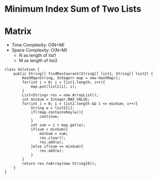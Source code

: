 # Minimum Index Sum of Two Lists
# Matrix
* Time Complexity: O(N+M)
* Space Complexity: O(N+M)
	* N as length of list1
	* M as length of list2
```
class Solution {
    public String[] findRestaurant(String[] list1, String[] list2) {
        HashMap<String, Integer> map = new HashMap();
        for(int i = 0; i < list1.length; i++){
            map.put(list1[i], i);
        }
        List<String> res = new ArrayList();
        int minSum = Integer.MAX_VALUE;
        for(int i = 0; i < list2.length && i <= minSum; i++){
            String w = list2[i];
            if(!map.containsKey(w)){
                continue;
            }
            int sum = i + map.get(w);
            if(sum < minSum){
                minSum = sum;
                res.clear();
                res.add(w);
            }else if(sum == minSum){
                res.add(w);
            }
        }
        return res.toArray(new String[0]);
    }
}
```